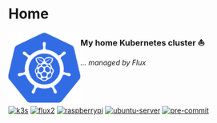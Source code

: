 # Home

<!-- markdownlint-disable first-line-heading line-length -->
<img src="./assets/images/logo.svg" align="left" width="144px" height="144px"/>

<!-- markdownlint-disable no-trailing-punctuation -->
### My home Kubernetes cluster :sailboat:

<!-- markdownlint-disable no-trailing-punctuation -->
_... managed by Flux_

<br/>
<br/>
<br/>

[![k3s](https://img.shields.io/badge/k3s-v1.22.4-yellow?style=for-the-badge&logo=kubernetes)](https://k3s.io/)
[![flux2](https://img.shields.io/badge/flux2-v0.24.0-blue?style=for-the-badge)](https://fluxcd.io/)
[![raspberrypi](https://img.shields.io/badge/Raspberry_Pi-8x_Model_4B_(4GB)-A22846?logo=raspberrypi&logoColor=A22846&style=for-the-badge)](https://www.raspberrypi.org/)
[![ubuntu-server](https://img.shields.io/badge/ubuntu_server-21.10-E95420?logo=ubuntu&logoColor=E95420&style=for-the-badge)](https://ubuntu.com/download/raspberry-pi)
[![pre-commit](https://img.shields.io/badge/pre--commit-enabled-brightgreen?logo=pre-commit&style=for-the-badge)](https://github.com/pre-commit/pre-commit)
